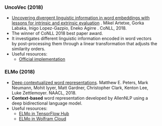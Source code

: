 ### UncoVec (2018)
- [Uncovering divergent linguistic information in word embeddings with lessons for intrinsic and extrinsic evaluation](http://aclweb.org/anthology/K18-1028) . Mikel Artetxe, Gorka Labaka, Inigo Lopez-Gazpio, Eneko Agirre . CoNLL, 2018.
- The winner of CoNLL 2018 best paper award.
- It investigates different linguistic information encoded in word vectors by post-processing them through a linear transformation that adjusts the similarity orders. 
- Useful resources:
  - [Official implementation](https://github.com/artetxem/uncovec)

### ELMo (2018)
- [Deep contextualized word representations](https://arxiv.org/pdf/1802.05365). Matthew E. Peters, Mark Neumann, Mohit Iyyer, Matt Gardner, Christopher Clark, Kenton Lee, Luke Zettlemoyer. NAACL, 2018. 
- **Context-based** word representation developed by AllenNLP using a deep bidirectional language model.
- Useful resources:
  - [ELMo in TensorFlow Hub](https://tfhub.dev/google/elmo/2)
  - [ELMo in Wolfram Cloud](https://resources.wolframcloud.com/NeuralNetRepository/resources/ELMo-Contextual-Word-Representations-Trained-on-1B-Word-Benchmark)
